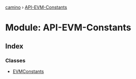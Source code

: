 [camino](../README.md) › [API-EVM-Constants](api_evm_constants.md)

# Module: API-EVM-Constants

## Index

### Classes

* [EVMConstants](../classes/api_evm_constants.evmconstants.md)

